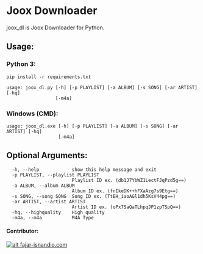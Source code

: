 ﻿# Joox Downloader

joox_dl is Joox Downloader for Python.

## Usage:
### Python 3:
```install
pip install -r requirements.txt
```
```usage python
usage: joox_dl.py [-h] [-p PLAYLIST] [-a ALBUM] [-s SONG] [-ar ARTIST] [-hq]
                  [-m4a]
```
### Windows (CMD):
```usage windows
usage: joox_dl.exe [-h] [-p PLAYLIST] [-a ALBUM] [-s SONG] [-ar ARTIST] [-hq]
                   [-m4a]
```

## Optional Arguments:
```optar
  -h, --help            show this help message and exit
  -p PLAYLIST, --playlist PLAYLIST
                        Playlist ID ex. (db1J7YbWZ1LectFJqPzd5g==)
  -a ALBUM, --album ALBUM
                        Album ID ex. (fnIkeDK++hFXaAzg7s9Etg==)
  -s SONG, --song SONG  Song ID ex. (TtEH_iaoAGl1dh5KsV44pg==)
  -ar ARTIST, --artist ARTIST
                        Artist ID ex. (oPx7SaQaTLhpqJP1zpTSpQ==)
  -hq, --highquality    High quality
  -m4a, --m4a           M4A Type
```

#### Contributor:
[![alt fajar-isnandio.com](https://fajar-isnandio.com/wp-content/uploads/2015/02/fajar-isnandio-com.png)](https://fajar-isnandio.com)